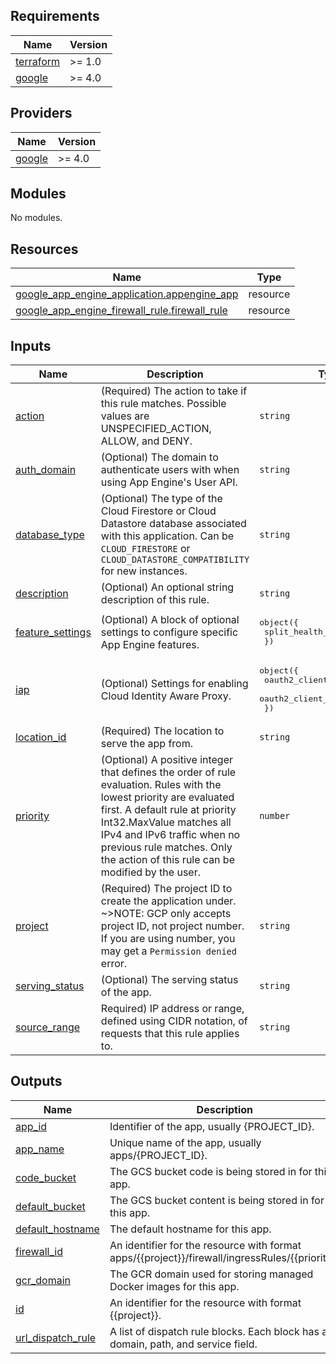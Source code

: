 <!-- BEGIN_TF_DOCS -->
## Requirements

| Name | Version |
|------|---------|
| <a name="requirement_terraform"></a> [terraform](#requirement\_terraform) | >= 1.0 |
| <a name="requirement_google"></a> [google](#requirement\_google) | >= 4.0 |

## Providers

| Name | Version |
|------|---------|
| <a name="provider_google"></a> [google](#provider\_google) | >= 4.0 |

## Modules

No modules.

## Resources

| Name | Type |
|------|------|
| [google_app_engine_application.appengine_app](https://registry.terraform.io/providers/hashicorp/google/latest/docs/resources/app_engine_application) | resource |
| [google_app_engine_firewall_rule.firewall_rule](https://registry.terraform.io/providers/hashicorp/google/latest/docs/resources/app_engine_firewall_rule) | resource |

## Inputs

| Name | Description | Type | Default | Required |
|------|-------------|------|---------|:--------:|
| <a name="input_action"></a> [action](#input\_action) | (Required) The action to take if this rule matches. Possible values are UNSPECIFIED\_ACTION, ALLOW, and DENY. | `string` | `"ALLOW"` | no |
| <a name="input_auth_domain"></a> [auth\_domain](#input\_auth\_domain) | (Optional) The domain to authenticate users with when using App Engine's User API. | `string` | `null` | no |
| <a name="input_database_type"></a> [database\_type](#input\_database\_type) | (Optional) The type of the Cloud Firestore or Cloud Datastore database associated with this application. Can be `CLOUD_FIRESTORE` or `CLOUD_DATASTORE_COMPATIBILITY` for new instances. | `string` | `"CLOUD_DATASTORE_COMPATIBILITY"` | no |
| <a name="input_description"></a> [description](#input\_description) | (Optional) An optional string description of this rule. | `string` | `null` | no |
| <a name="input_feature_settings"></a> [feature\_settings](#input\_feature\_settings) | (Optional) A block of optional settings to configure specific App Engine features. | <pre>object({<br>    split_health_checks = bool<br>  })</pre> | `null` | no |
| <a name="input_iap"></a> [iap](#input\_iap) | (Optional) Settings for enabling Cloud Identity Aware Proxy. | <pre>object({<br>    oauth2_client_id     = string,<br>    oauth2_client_secret = string<br>  })</pre> | `null` | no |
| <a name="input_location_id"></a> [location\_id](#input\_location\_id) | (Required) The location to serve the app from. | `string` | `""` | no |
| <a name="input_priority"></a> [priority](#input\_priority) | (Optional) A positive integer that defines the order of rule evaluation. Rules with the lowest priority are evaluated first. A default rule at priority Int32.MaxValue matches all IPv4 and IPv6 traffic when no previous rule matches. Only the action of this rule can be modified by the user. | `number` | `null` | no |
| <a name="input_project"></a> [project](#input\_project) | (Required) The project ID to create the application under. ~>NOTE: GCP only accepts project ID, not project number. If you are using number, you may get a `Permission denied` error. | `string` | `""` | no |
| <a name="input_serving_status"></a> [serving\_status](#input\_serving\_status) | (Optional) The serving status of the app. | `string` | `"SERVING"` | no |
| <a name="input_source_range"></a> [source\_range](#input\_source\_range) | Required) IP address or range, defined using CIDR notation, of requests that this rule applies to. | `string` | `"0.0.0.0/0"` | no |

## Outputs

| Name | Description |
|------|-------------|
| <a name="output_app_id"></a> [app\_id](#output\_app\_id) | Identifier of the app, usually {PROJECT\_ID}. |
| <a name="output_app_name"></a> [app\_name](#output\_app\_name) | Unique name of the app, usually apps/{PROJECT\_ID}. |
| <a name="output_code_bucket"></a> [code\_bucket](#output\_code\_bucket) | The GCS bucket code is being stored in for this app. |
| <a name="output_default_bucket"></a> [default\_bucket](#output\_default\_bucket) | The GCS bucket content is being stored in for this app. |
| <a name="output_default_hostname"></a> [default\_hostname](#output\_default\_hostname) | The default hostname for this app. |
| <a name="output_firewall_id"></a> [firewall\_id](#output\_firewall\_id) | An identifier for the resource with format apps/{{project}}/firewall/ingressRules/{{priority}} |
| <a name="output_gcr_domain"></a> [gcr\_domain](#output\_gcr\_domain) | The GCR domain used for storing managed Docker images for this app. |
| <a name="output_id"></a> [id](#output\_id) | An identifier for the resource with format {{project}}. |
| <a name="output_url_dispatch_rule"></a> [url\_dispatch\_rule](#output\_url\_dispatch\_rule) | A list of dispatch rule blocks. Each block has a domain, path, and service field. |
<!-- END_TF_DOCS -->